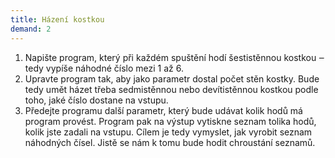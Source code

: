 ```yaml
---
title: Házení kostkou
demand: 2
---
```


1. Napište program, který při každém spuštění hodí šestistěnnou kostkou ‒ tedy vypíše náhodné číslo mezi 1 až 6.
1. Upravte program tak, aby jako parametr dostal počet stěn kostky. Bude tedy umět házet třeba sedmistěnnou nebo devítistěnnou kostkou podle toho, jaké číslo dostane na vstupu.
1. Předejte programu další parametr, který bude udávat kolik hodů má program provést. Program pak na výstup vytiskne seznam tolika hodů, kolik jste zadali na vstupu. Cílem je tedy vymyslet, jak vyrobit seznam náhodných čísel. Jistě se nám k tomu bude hodit chroustání seznamů.
